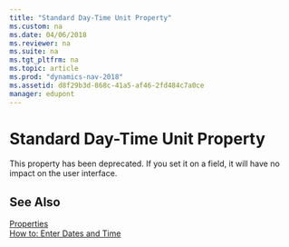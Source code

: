 ```yaml
---
title: "Standard Day-Time Unit Property"
ms.custom: na
ms.date: 04/06/2018
ms.reviewer: na
ms.suite: na
ms.tgt_pltfrm: na
ms.topic: article
ms.prod: "dynamics-nav-2018"
ms.assetid: d8f29b3d-868c-41a5-af46-2fd484c7a0ce
manager: edupont
---
```

# Standard Day-Time Unit Property
This property has been deprecated. If you set it on a field, it will have no impact on the user interface.  

## See Also  
[Properties](Properties.md)  
[How to: Enter Dates and Time](/dynamics-nav/ui-how-enter-date-time)  
